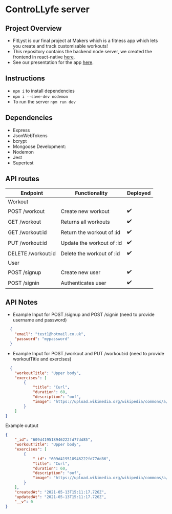 # ControLLyfe server

## Project Overview

- FitLyst is our final project at Makers which is a fitness app which lets you create and track customisable workouts!
- This repository contains the backend node server, we created the frontend in react-native [here](https://github.com/Emmapr123/ControLLyfe-ReactNative).
- See our presentation for the app [here](https://docs.google.com/presentation/d/1RAreAAcFBBwqKJzzTdg3jYobHmaJ4x4WhKINr6EscDw/edit?usp=sharing).

## Instructions

- `npm i` to install dependencies
- `npm i --save-dev nodemon`
- To run the server `npm run dev`

## Dependencies
- Express
- JsonWebTokens
- bcrypt
- Mongoose
Development:
- Nodemon
- Jest
- Supertest

## API routes

| Endpoint          | Functionality            | Deployed         |
| ----------------  | -------------------------|------------------|
| Workout           |
| POST /workout     | Create new workout       |:heavy_check_mark:|
| GET /workout      | Returns all workouts     |:heavy_check_mark:|
| GET /workout:id   | Return the workout of :id|:heavy_check_mark:|
| PUT /workout:id   | Update the workout of :id|:heavy_check_mark:|
| DELETE /workout:id| Delete the workout of :id|:heavy_check_mark:|
| User              |
| POST /signup      | Create new user          |:heavy_check_mark:|
| POST /signin      | Authenticates user       |:heavy_check_mark:|

API Notes
--------

- Example Input for POST /signup and POST /signin (need to provide username and password)

```JSON
  {
    "email": "test1@hotmail.co.uk",
    "password": "mypassword"
  }
```

- Example Input for POST /workout and PUT /workout:id (need to provide workoutTitle and exercises)

```JSON
  {
    "workoutTitle": "Upper body",
    "exercises": [
        {
            "title": "Curl",
            "duration": 60,
            "description": "oof",
            "image": "https://upload.wikimedia.org/wikipedia/commons/a/a0/Squat_press_move.jpg"
        }
    ]
}
```

Example output
```JSON
{
    "_id": "609d419518946222fd77dd85",
    "workoutTitle": "Upper body",
    "exercises": [
        {
            "_id": "609d419518946222fd77dd86",
            "title": "Curl",
            "duration": 60,
            "description": "oof",
            "image": "https://upload.wikimedia.org/wikipedia/commons/a/a0/Squat_press_move.jpg"
        }
    ],
    "createdAt": "2021-05-13T15:11:17.726Z",
    "updatedAt": "2021-05-13T15:11:17.726Z",
    "__v": 0
}
```
